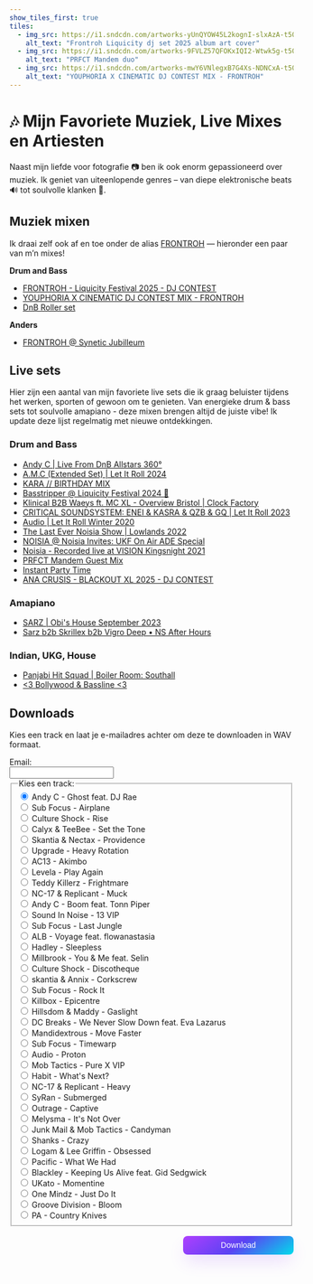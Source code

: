```yaml
---
show_tiles_first: true
tiles:
  - img_src: https://i1.sndcdn.com/artworks-yUnQYOW45L2kognI-slxAzA-t500x500.png
    alt_text: "Frontroh Liquicity dj set 2025 album art cover"
  - img_src: https://i1.sndcdn.com/artworks-9FVLZ57QFOKxIQI2-Wtwk5g-t500x500.jpg
    alt_text: "PRFCT Mandem duo"
  - img_src: https://i1.sndcdn.com/artworks-mwY6VNlegxB7G4Xs-NDNCxA-t500x500.png
    alt_text: "YOUPHORIA X CINEMATIC DJ CONTEST MIX - FRONTROH"
---
```


# 🎶 Mijn Favoriete Muziek, Live Mixes en Artiesten

Naast mijn liefde voor fotografie 📷 ben ik ook enorm gepassioneerd over muziek. Ik geniet van uiteenlopende genres – van diepe elektronische beats 🔊 tot soulvolle klanken 🎷.

## Muziek mixen

Ik draai zelf ook af en toe onder de alias [FRONTROH](https://www.youtube.com/@Frontroh) — hieronder een paar van m’n mixes!

**Drum and Bass**

- [FRONTROH - Liquicity Festival 2025 - DJ CONTEST](https://soundcloud.com/dj-rohan-haarlem/frontroh-liquicity-festival-2025-dj-contest?si=55c99597cc9745acb4247dcc10895401&utm_source=clipboard&utm_medium=text&utm_campaign=social_sharing)
- [YOUPHORIA X CINEMATIC DJ CONTEST MIX - FRONTROH](https://soundcloud.com/dj-rohan-haarlem/youphoria-x-cinematic-dj-contest-mix-frontroh?si=abfb1f67faf74b8aaeef949ed35e6d02&utm_source=clipboard&utm_medium=text&utm_campaign=social_sharing)
- [DnB Roller set](https://www.mixcloud.com/frontroh/dnb-roller-set/)

**Anders**

- [FRONTROH @ Synetic Jubilleum](https://soundcloud.com/dj-rohan-haarlem/frontroh-synetic-jubilleum?si=95a1c6b41bfe46cea9977fa13e25e22c&utm_source=clipboard&utm_medium=text&utm_campaign=social_sharing)

## Live sets

Hier zijn een aantal van mijn favoriete live sets die ik graag beluister tijdens het werken, sporten of gewoon om te genieten. Van energieke drum & bass sets tot soulvolle amapiano - deze mixen brengen altijd de juiste vibe! Ik update deze lijst regelmatig met nieuwe ontdekkingen.

### Drum and Bass

- [Andy C | Live From DnB Allstars 360°](https://youtu.be/VISIvMP8kl4?si=SVuGVpfXbJtRRroI)
- [A.M.C (Extended Set) | Let It Roll 2024](https://youtu.be/7XvMAuniqVQ?si=WZKjeMErIZDBs561)
- [KARA // BIRTHDAY MIX](https://soundcloud.com/kara_dnb/kara-birthday-mixxy?si=7421be3626bd44459095cbcde541353b&utm_source=clipboard&utm_medium=text&utm_campaign=social_sharing)
- [Basstripper @ Liquicity Festival 2024 🧨](https://youtu.be/0E_xMkywboA?si=BDi6Ciy7_OMzglOe)
- [Klinical B2B Waeys ft. MC XL - Overview Bristol | Clock Factory](https://youtu.be/vJ6szXrLScc?si=tfY6jTmKB1EIn1tb)
- [CRITICAL SOUNDSYSTEM: ENEI & KASRA & QZB & GQ | Let It Roll 2023](https://youtu.be/C900hF4QuZs?si=kxgl6y3NYGzVWRM3)
- [Audio | Let It Roll Winter 2020](https://youtu.be/bhwzrBUQNnQ?si=HKB4tYFwTj3amVgh)
- [The Last Ever Noisia Show | Lowlands 2022](https://youtu.be/2GU5fLh9mbk?si=kgpdmoArJJV1HXZW)
- [NOISIA @ Noisia Invites: UKF On Air ADE Special](https://youtu.be/zrfkDoabDR0?si=P_WfPB6kFAHEiyza)
- [Noisia - Recorded live at VISION Kingsnight 2021](https://youtu.be/8eefLohMi3s?si=VfMCCuHqP5pPQCuU)
- [PRFCT Mandem Guest Mix](https://soundcloud.com/bassrush/prfct-mandem-guest-mix?in=dj-rohan-haarlem/sets/dnb-mix&si=ff42c69c8e1b456c98deea4ab30426b7&utm_source=clipboard&utm_medium=text&utm_campaign=social_sharing)
- [Instant Party Time](https://soundcloud.com/user-500987004/instant-party-time-1?si=5dd7a9d373734730a39aac14db05136d&utm_source=clipboard&utm_medium=text&utm_campaign=social_sharing)
- [ANA CRUSIS - BLACKOUT XL 2025 - DJ CONTEST](https://soundcloud.com/996633/blackout-dj-contest-v2-draft?in=dj-rohan-haarlem/sets/contest-dj&si=a6cc31502af94d20a615ac589c07e28e&utm_source=clipboard&utm_medium=text&utm_campaign=social_sharing)

### Amapiano

- [SARZ | Obi's House September 2023](https://youtu.be/DP1Hl8CTFQc?si=RzS7xBNCVOFFmmJy)
- [Sarz b2b Skrillex b2b Vigro Deep • NS After Hours](https://youtu.be/IkEPdDNnpKs?si=74M0PtxwtT4XXOq7)

### Indian, UKG, House

- [Panjabi Hit Squad | Boiler Room: Southall](https://youtu.be/EZ20Q3u0i_4?si=RZPSMD3sUtUTjIeq)
- [<3 Bollywood & Bassline <3](https://soundcloud.com/gggeethreethree/3-bollywood-bassline-3?si=0941eb8a0053409f981a3882a6c1a38f&utm_source=clipboard&utm_medium=text&utm_campaign=social_sharing)

## Downloads

Kies een track en laat je e-mailadres achter om deze te downloaden in WAV formaat.

<form action="https://downloads-worker.rohan-10.workers.dev/" method="POST">
  <label for="email">Email:</label><br>
  <input type="email" id="email" name="email" required><br>

  <fieldset class="song-picker">
  <legend>Kies een track:</legend>

<input type="radio" id="67391" name="song_id" value="67391" required checked />
<label for="67391">Andy C - Ghost feat. DJ Rae</label><br>

<input type="radio" id="67392" name="song_id" value="67392" />
<label for="67392">Sub Focus - Airplane</label><br>

<input type="radio" id="67393" name="song_id" value="67393" />
<label for="67393">Culture Shock - Rise</label><br>

<input type="radio" id="67394" name="song_id" value="67394" />
<label for="67394">Calyx &amp; TeeBee - Set the Tone</label><br>

<input type="radio" id="67395" name="song_id" value="67395" />
<label for="67395">Skantia &amp; Nectax - Providence</label><br>

<input type="radio" id="67396" name="song_id" value="67396" />
<label for="67396">Upgrade - Heavy Rotation</label><br>

<input type="radio" id="67397" name="song_id" value="67397" />
<label for="67397">AC13 - Akimbo</label><br>

<input type="radio" id="67398" name="song_id" value="67398" />
<label for="67398">Levela - Play Again</label><br>

<input type="radio" id="67399" name="song_id" value="67399" />
<label for="67399">Teddy Killerz - Frightmare</label><br>

<input type="radio" id="67400" name="song_id" value="67400" />
<label for="67400">NC-17 &amp; Replicant - Muck</label><br>

<input type="radio" id="67401" name="song_id" value="67401" />
<label for="67401">Andy C - Boom feat. Tonn Piper</label><br>

<input type="radio" id="67402" name="song_id" value="67402" />
<label for="67402">Sound In Noise - 13 VIP</label><br>

<input type="radio" id="67403" name="song_id" value="67403" />
<label for="67403">Sub Focus - Last Jungle</label><br>

<input type="radio" id="67404" name="song_id" value="67404" />
<label for="67404">ALB - Voyage feat. flowanastasia</label><br>

<input type="radio" id="67405" name="song_id" value="67405" />
<label for="67405">Hadley - Sleepless</label><br>

<input type="radio" id="67406" name="song_id" value="67406" />
<label for="67406">Millbrook - You &amp; Me feat. Selin</label><br>

<input type="radio" id="67407" name="song_id" value="67407" />
<label for="67407">Culture Shock - Discotheque</label><br>

<input type="radio" id="67408" name="song_id" value="67408" />
<label for="67408">skantia &amp; Annix - Corkscrew</label><br>

<input type="radio" id="67409" name="song_id" value="67409" />
<label for="67409">Sub Focus - Rock It</label><br>

<input type="radio" id="67410" name="song_id" value="67410" />
<label for="67410">Killbox - Epicentre</label><br>

<input type="radio" id="67411" name="song_id" value="67411" />
<label for="67411">Hillsdom &amp; Maddy - Gaslight</label><br>

<input type="radio" id="67412" name="song_id" value="67412" />
<label for="67412">DC Breaks - We Never Slow Down feat. Eva Lazarus</label><br>

<input type="radio" id="67413" name="song_id" value="67413" />
<label for="67413">Mandidextrous - Move Faster</label><br>

<input type="radio" id="67414" name="song_id" value="67414" />
<label for="67414">Sub Focus - Timewarp</label><br>

<input type="radio" id="67415" name="song_id" value="67415" />
<label for="67415">Audio - Proton</label><br>

<input type="radio" id="67416" name="song_id" value="67416" />
<label for="67416">Mob Tactics - Pure X VIP</label><br>

<input type="radio" id="67417" name="song_id" value="67417" />
<label for="67417">Habit - What's Next?</label><br>

<input type="radio" id="67418" name="song_id" value="67418" />
<label for="67418">NC-17 &amp; Replicant - Heavy</label><br>

<input type="radio" id="67419" name="song_id" value="67419" />
<label for="67419">SyRan - Submerged</label><br>

<input type="radio" id="67420" name="song_id" value="67420" />
<label for="67420">Outrage - Captive</label><br>

<input type="radio" id="67421" name="song_id" value="67421" />
<label for="67421">Melysma - It's Not Over</label><br>

<input type="radio" id="67422" name="song_id" value="67422" />
<label for="67422">Junk Mail &amp; Mob Tactics - Candyman</label><br>

<input type="radio" id="67423" name="song_id" value="67423" />
<label for="67423">Shanks - Crazy</label><br>

<input type="radio" id="67424" name="song_id" value="67424" />
<label for="67424">Logam &amp; Lee Griffin - Obsessed</label><br>

<input type="radio" id="67425" name="song_id" value="67425" />
<label for="67425">Pacific - What We Had</label><br>

<input type="radio" id="67426" name="song_id" value="67426" />
<label for="67426">Blackley - Keeping Us Alive feat. Gid Sedgwick</label><br>

<input type="radio" id="67427" name="song_id" value="67427" />
<label for="67427">UKato - Momentine</label><br>

<input type="radio" id="67428" name="song_id" value="67428" />
<label for="67428">One Mindz - Just Do It</label><br>

<input type="radio" id="67429" name="song_id" value="67429" />
<label for="67429">Groove Division - Bloom</label><br>

<input type="radio" id="67430" name="song_id" value="67430" />
<label for="67430">PA - Country Knives</label><br>

</fieldset>
  <br />
  <input type="submit" value="Download">
</form>

<style>
  .song-picker label {
    display: inline;
  }
input[type="submit"] {
  align-items: center;
  background-image: linear-gradient(144deg,#AF40FF, #5B42F3 50%,#00DDEB);
  border: 0;
  border-radius: 8px;
  box-shadow: rgba(151, 65, 252, 0.2) 0 15px 30px -5px;
  box-sizing: border-box;
  font-size: 1em;
  color: #FFFFFF;
  display: flex;
  justify-content: center;
  line-height: 1em;
  max-width: 100%;
  min-width: 140px;
  padding: .7em 2em;
  text-decoration: none;
  user-select: none;
  -webkit-user-select: none;
  touch-action: manipulation;
  white-space: nowrap;
  cursor: pointer;
}

input[type="submit"]:active,
input[type="submit"]:hover {
  outline: 0;
}

@media (min-width: 768px) {
  input[type="submit"] {
    min-width: 196px;
    margin-left: auto;
  }
}
</style>

